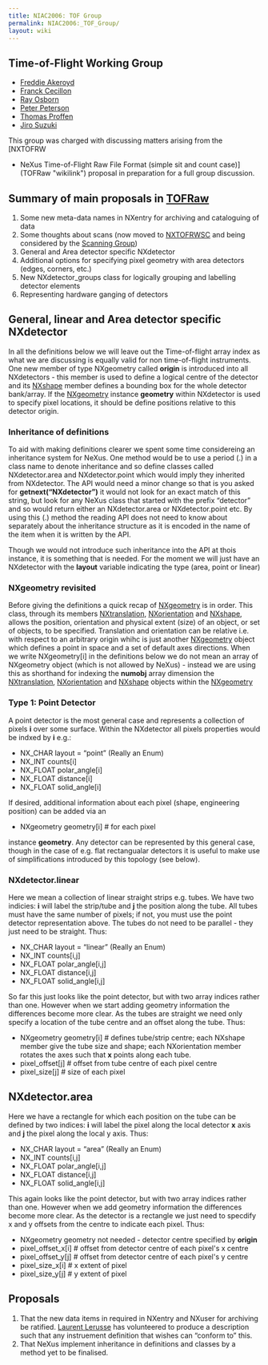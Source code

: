 ```yaml
---
title: NIAC2006: TOF Group
permalink: NIAC2006:_TOF_Group/
layout: wiki
---
```


Time-of-Flight Working Group
----------------------------

-   [Freddie Akeroyd](User%3AFreddie_Akeroyd "wikilink")
-   [Franck Cecillon](User%3AFranck_Cecillon "wikilink")
-   [Ray Osborn](User%3ARay_Osborn "wikilink")
-   [Peter Peterson](User%3APeter_Peterson "wikilink")
-   [Thomas Proffen](User%3AThomas_Proffen "wikilink")
-   [Jiro Suzuki](User%3AJiro_Suzuki "wikilink")

This group was charged with discussing matters arising from the [NXTOFRW
- NeXus Time-of-Flight Raw File Format (simple sit and count
case)](TOFRaw "wikilink") proposal in preparation for a full group
discussion.

Summary of main proposals in [TOFRaw](TOFRaw "wikilink")
--------------------------------------------------------

1.  Some new meta-data names in NXentry for archiving and cataloguing of
    data
2.  Some thoughts about scans (now moved to
    [NXTOFRWSC](TOFRawScan "wikilink") and being considered by the
    [Scanning Group](Scanning_Group "wikilink"))
3.  General and Area detector specific NXdetector
4.  Additional options for specifying pixel geometry with area detectors
    (edges, corners, etc.)
5.  New NXdetector\_groups class for logically grouping and labelling
    detector elements
6.  Representing hardware ganging of detectors

General, linear and Area detector specific NXdetector
-----------------------------------------------------

In all the definitions below we will leave out the Time-of-flight array
index as what we are discussing is equally valid for non time-of-flight
instruments. One new member of type NXgeometry called **origin** is
introduced into all NXdetectors - this member is used to define a
logical centre of the detector and its [NXshape](NXshape "wikilink")
member defines a bounding box for the whole detector bank/array. If the
[NXgeometry](NXgeometry "wikilink") instance **geometry** within
NXdetector is used to specify pixel locations, it should be define
positions relative to this detector origin.

### Inheritance of definitions

To aid with making definitions clearer we spent some time considereing
an inheritance system for NeXus. One method would be to use a period (.)
in a class name to denote inheritance and so define classes called
NXdetector.area and NXdetector.point which would imply they inherited
from NXdetector. The API would need a minor change so that is you asked
for **getnext(“NXdetector”)** it would not look for an exact match of
this string, but look for any NeXus class that started with the prefix
“detector” and so would return either an NXdetector.area or
NXdetector.point etc. By using this (.) method the reading API does not
need to know about separately about the inheritance structure as it is
encoded in the name of the item when it is written by the API.

Though we would not introduce such inheritance into the API at thois
instance, it is something that is needed. For the moment we will just
have an NXdetector with the **layout** variable indicating the type
(area, point or linear)

### NXgeometry revisited

Before giving the definitions a quick recap of
[NXgeometry](NXgeometry "wikilink") is in order. This class, through its
members [NXtranslation](NXtranslation "wikilink"),
[NXorientation](NXorientation "wikilink") and
[NXshape](NXshape "wikilink"), allows the position, orientation and
physical extent (size) of an object, or set of objects, to be specified.
Translation and orientation can be relative i.e. with respect to an
arbitrary origin whihc is just another
[NXgeometry](NXgeometry "wikilink") object which defines a point in
space and a set of default axes directions. When we write
NXgeometry\[i\] in the definitions below we do not mean an array of
NXgeometry object (which is not allowed by NeXus) - instead we are using
this as shorthand for indexing the **numobj** array dimension the
[NXtranslation](NXtranslation "wikilink"),
[NXorientation](NXorientation "wikilink") and
[NXshape](NXshape "wikilink") objects within the
[NXgeometry](NXgeometry "wikilink")

### Type 1: Point Detector

A point detector is the most general case and represents a collection of
pixels **i** over some surface. Within the NXdetector all pixels
properties would be indxed by **i** e.g.:

-   NX\_CHAR layout = “point” (Really an Enum)
-   NX\_INT counts\[i\]
-   NX\_FLOAT polar\_angle\[i\]
-   NX\_FLOAT distance\[i\]
-   NX\_FLOAT solid\_angle\[i\]

If desired, additional information about each pixel (shape, engineering
position) can be added via an

-   NXgeometry geometry\[i\] \# for each pixel

instance **geometry**. Any detector can be represented by this general
case, though in the case of e.g. flat rectangualar detectors it is
useful to make use of simplifications introduced by this topology (see
below).

### NXdetector.linear

Here we mean a collection of linear straight strips e.g. tubes. We have
two indicies: **i** will label the strip/tube and **j** the position
along the tube. All tubes must have the same number of pixels; if not,
you must use the point detector representation above. The tubes do not
need to be parallel - they just need to be straight. Thus:

-   NX\_CHAR layout = “linear” (Really an Enum)
-   NX\_INT counts\[i,j\]
-   NX\_FLOAT polar\_angle\[i,j\]
-   NX\_FLOAT distance\[i,j\]
-   NX\_FLOAT solid\_angle\[i,j\]

So far this just looks like the point detector, but with two array
indices rather than one. However when we start adding geometry
information the differences become more clear. As the tubes are straight
we need only specify a location of the tube centre and an offset along
the tube. Thus:

-   NXgeometry geometry\[i\] \# defines tube/strip centre; each NXshape
    member give the tube size and shape; each NXorientation member
    rotates the axes such that **x** points along each tube.
-   pixel\_offset\[j\] \# offset from tube centre of each pixel centre
-   pixel\_size\[j\] \# size of each pixel

NXdetector.area
---------------

Here we have a rectangle for which each position on the tube can be
defined by two indices: **i** will label the pixel along the local
detector **x** axis and **j** the pixel along the local y axis. Thus:

-   NX\_CHAR layout = “area” (Really an Enum)
-   NX\_INT counts\[i,j\]
-   NX\_FLOAT polar\_angle\[i,j\]
-   NX\_FLOAT distance\[i,j\]
-   NX\_FLOAT solid\_angle\[i,j\]

This again looks like the point detector, but with two array indices
rather than one. However when we add geometry information the
differences become more clear. As the detector is a rectangle we just
need to specdify x and y offsets from the centre to indicate each pixel.
Thus:

-   NXgeometry geometry not needed - detector centre specified by
    **origin**
-   pixel\_offset\_x\[i\] \# offset from detector centre of each pixel's
    x centre
-   pixel\_offset\_y\[j\] \# offset from detector centre of each pixel's
    y centre
-   pixel\_size\_x\[i\] \# x extent of pixel
-   pixel\_size\_y\[j\] \# y extent of pixel

Proposals
---------

1.  That the new data items in required in NXentry and NXuser for
    archiving be ratified. [Laurent
    Lerusse](User%3AL.lerusse "wikilink") has volunteered to produce a
    description such that any instruement definition that wishes can
    “conform to” this.
2.  That NeXus implement inheritance in definitions and classes by a
    method yet to be finalised.

